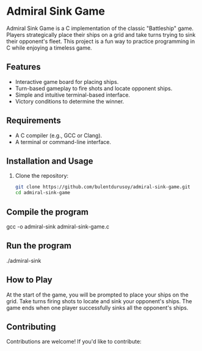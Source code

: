 # Admiral Sink Game

Admiral Sink Game is a C implementation of the classic "Battleship" game. Players strategically place their ships on a grid and take turns trying to sink their opponent's fleet. This project is a fun way to practice programming in C while enjoying a timeless game.

## Features
- Interactive game board for placing ships.
- Turn-based gameplay to fire shots and locate opponent ships.
- Simple and intuitive terminal-based interface.
- Victory conditions to determine the winner.

## Requirements
- A C compiler (e.g., GCC or Clang).
- A terminal or command-line interface.

## Installation and Usage
1. Clone the repository:
   ```bash
   git clone https://github.com/bulentdurusoy/admiral-sink-game.git
   cd admiral-sink-game

## Compile the program
gcc -o admiral-sink admiral-sink-game.c

## Run the program
./admiral-sink

## How to Play
At the start of the game, you will be prompted to place your ships on the grid.
Take turns firing shots to locate and sink your opponent's ships.
The game ends when one player successfully sinks all the opponent's ships.

## Contributing
Contributions are welcome! If you'd like to contribute:

